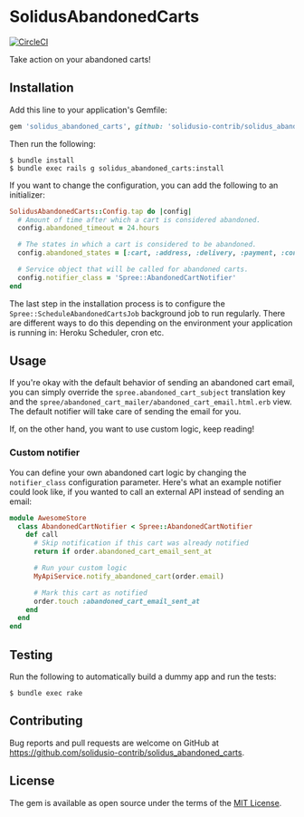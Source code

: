 # SolidusAbandonedCarts

[![CircleCI](https://circleci.com/gh/solidusio-contrib/solidus_abandoned_carts.svg?style=svg)](https://circleci.com/gh/solidusio-contrib/solidus_abandoned_carts)

Take action on your abandoned carts!

## Installation

Add this line to your application's Gemfile:

```ruby
gem 'solidus_abandoned_carts', github: 'solidusio-contrib/solidus_abandoned_carts'
```

Then run the following:

```console
$ bundle install
$ bundle exec rails g solidus_abandoned_carts:install
```

If you want to change the configuration, you can add the following to an initializer:

```ruby
SolidusAbandonedCarts::Config.tap do |config|
  # Amount of time after which a cart is considered abandoned.
  config.abandoned_timeout = 24.hours

  # The states in which a cart is considered to be abandoned.
  config.abandoned_states = [:cart, :address, :delivery, :payment, :confirm]

  # Service object that will be called for abandoned carts.
  config.notifier_class = 'Spree::AbandonedCartNotifier' 
end
```

The last step in the installation process is to configure the `Spree::ScheduleAbandonedCartsJob`
background job to run regularly. There are different ways to do this depending on the environment
your application is running in: Heroku Scheduler, cron etc.

## Usage

If you're okay with the default behavior of sending an abandoned cart email, you can simply override
the `spree.abandoned_cart_subject` translation key and the `spree/abandoned_cart_mailer/abandoned_cart_email.html.erb`
view. The default notifier will take care of sending the email for you.

If, on the other hand, you want to use custom logic, keep reading! 

### Custom notifier

You can define your own abandoned cart logic by changing the `notifier_class` configuration
parameter. Here's what an example notifier could look like, if you wanted to call an external API
instead of sending an email:

```ruby
module AwesomeStore
  class AbandonedCartNotifier < Spree::AbandonedCartNotifier
    def call
      # Skip notification if this cart was already notified
      return if order.abandoned_cart_email_sent_at

      # Run your custom logic
      MyApiService.notify_abandoned_cart(order.email)

      # Mark this cart as notified
      order.touch :abandoned_cart_email_sent_at
    end
  end
end
```

## Testing

Run the following to automatically build a dummy app and run the tests:

```console
$ bundle exec rake
```

## Contributing

Bug reports and pull requests are welcome on GitHub at https://github.com/solidusio-contrib/solidus_abandoned_carts.

## License

The gem is available as open source under the terms of the [MIT License](https://opensource.org/licenses/MIT).
